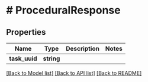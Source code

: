 # # ProceduralResponse

## Properties

Name | Type | Description | Notes
------------ | ------------- | ------------- | -------------
**task_uuid** | **string** |  |

[[Back to Model list]](../../README.md#models) [[Back to API list]](../../README.md#endpoints) [[Back to README]](../../README.md)
